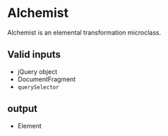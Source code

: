 # Alchemist

Alchemist is an elemental transformation microclass.

## Valid inputs
- jQuery object
- DocumentFragment
- `querySelector`

## output
- Element
